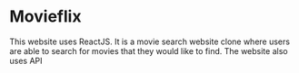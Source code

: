 # Movieflix
This website uses ReactJS. It is a movie search website clone where users are able to search for movies that they would like to find. The website also uses API
